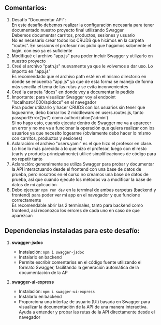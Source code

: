 ## Comentarios:

1. Desafío "Documentar API": <br>
   En este desafío debemos realizar la configuración necesaria para tener documentado nuestro proyecto final utilizando Swagger <br>
   Debemos documentar carritos, productos, sesiones y usuario <br>
   No es necesario crear todos los CRUDS que hicimos en la carpeta "routes". En sessions el profesor nos pidió que hagamos solamente el login, con eso ya es suficiente
2. Modifiqué el archivo "app.js" para poder incluir Swagger y utilizarlo en nuestro proyecto
3. Creé el archivo "path.js" nuevamente ya que le volvemos a dar uso. Lo importo en "app.js" <br>
   Es recomendado que el archivo path esté en el mismo directorio en donde se encuentra "app.js" ya que de esta forma se maneja de forma más sencilla el tema de las rutas y se evita inconvenientes
4. Creé la carpeta "docs" en donde voy a documentar lo pedido
5. Importante: para visualizar Swagger voy al endpoint "localhost:4000/apidocs" en el navegador <br>
   Para poder utilizarlo y hacer CRUDS con los usuarios sin tener que loguearme, debo borrar los 2 middlewars en users.routes.js, tanto passportError('jwt') como authorization('admin') <br>
   Si no hago esto, cuando ejecute dentro de Swagger me va a aparecer un error y no me va a funcionar la operación que quiera realizar con los usuarios ya que necesito logearme (obviamente debo hacer lo mismo con carritos, productos y sesiones)
6. Aclaración: el archivo "users.yaml" es el que hizo el profesor en clase. Lo hice lo más parecido a lo que hizo el profesor, luego con el resto (carts y products principalmente) utilicé simplificaciones de código para no repetir tanto
7. Aclaración: generalmente se utiliza Swagger para probar y documentar la API interactuando desde el frontend con una base de datos de prueba, pero nosotros en el curso no creamos una base de datos de prueba, así que cuando ejecute los  métodos va a modificar la base de datos de mi aplicación
8. Debo ejecutar `npm run dev` en la terminal de ambas carpetas (backend y frontend) para poder ver mi app en el navegador y que funcione correctamente <br>
   Es recomendable abrir las 2 terminales, tanto para backend como frontend, así reconozco los errores de cada uno en caso de que aparezcan



## Dependencias instaladas para este desafío:

1. **swagger-jsdoc**

   - Instalación: `npm i swagger-jsdoc`
   - Instalarlo en backend
   - Permite escribir comentarios en el código fuente utilizando el formato Swagger, facilitando la generación automática de la documentación de la AP

2. **swagger-ui-express**

   - Instalación: `npm i swagger-ui-express`
   - Instalarlo en backend
   - Proporciona una interfaz de usuario (UI) basada en Swagger para visualizar la documentación de la API de una manera interactiva. Ayuda a entender y probar las rutas de la API directamente desde el navegador